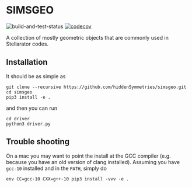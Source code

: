 # SIMSGEO

![build-and-test-status](https://github.com/hiddenSymmetries/simsgeo/workflows/Build%20&%20Test/badge.svg)
[![codecov](https://codecov.io/gh/hiddenSymmetries/simsgeo/branch/master/graph/badge.svg?token=3HW4S2HW69)](https://codecov.io/gh/hiddenSymmetries/simsgeo)



A collection of mostly geometric objects that are commonly used in Stellarator codes.


## Installation

It should be as simple as 

    git clone --recursive https://github.com/hiddenSymmetries/simsgeo.git
    cd simsgeo
    pip3 install -e .

and then you can run

    cd driver
    python3 driver.py

## Trouble shooting

On a mac you may want to point the install at the GCC compiler (e.g. because you have an old version of clang installed). Assuming you have `gcc-10` installed and in the `PATH`, simply do

    env CC=gcc-10 CXX=g++-10 pip3 install -vvv -e .
